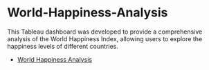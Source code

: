 # World-Happiness-Analysis
This Tableau dashboard was developed to provide a comprehensive analysis of the World Happiness Index, allowing users to explore the happiness levels of different countries.

- <a href ="https://public.tableau.com/app/profile/avaneesh.kumar.gupta/viz/Worldhappinessanalysis_17423228938260/WorldHappinessAnalysis">World Happiness Analysis</a>
